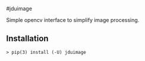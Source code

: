 #jduimage

Simple opencv interface to simplify image processing.

## Installation

``` console
> pip(3) install (-U) jduimage
```
